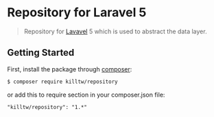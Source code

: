 # Repository for Laravel 5

>Repository for [Lavavel](http://laravel.com/) 5 which is used  to abstract the data layer.

## Getting Started
First, install the package through [composer](https://getcomposer.org/):
```bash
$ composer require killtw/repository
```
or add this to require section in your composer.json file:
```
"killtw/repository": "1.*"
```
